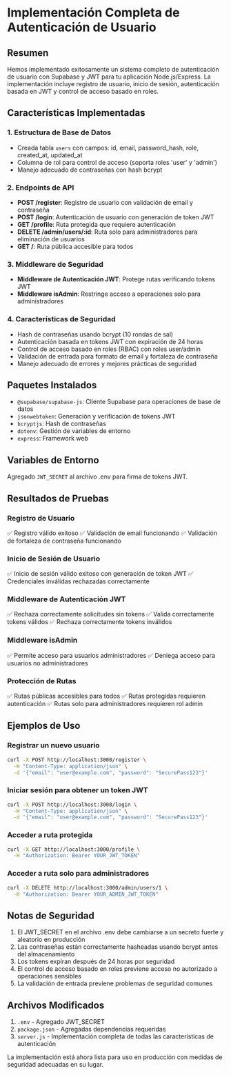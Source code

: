 # Implementación Completa de Autenticación de Usuario

## Resumen
Hemos implementado exitosamente un sistema completo de autenticación de usuario con Supabase y JWT para tu aplicación Node.js/Express. La implementación incluye registro de usuario, inicio de sesión, autenticación basada en JWT y control de acceso basado en roles.

## Características Implementadas

### 1. Estructura de Base de Datos
- Creada tabla `users` con campos: id, email, password_hash, role, created_at, updated_at
- Columna de rol para control de acceso (soporta roles 'user' y 'admin')
- Manejo adecuado de contraseñas con hash bcrypt

### 2. Endpoints de API
- **POST /register**: Registro de usuario con validación de email y contraseña
- **POST /login**: Autenticación de usuario con generación de token JWT
- **GET /profile**: Ruta protegida que requiere autenticación
- **DELETE /admin/users/:id**: Ruta solo para administradores para eliminación de usuarios
- **GET /**: Ruta pública accesible para todos

### 3. Middleware de Seguridad
- **Middleware de Autenticación JWT**: Protege rutas verificando tokens JWT
- **Middleware isAdmin**: Restringe acceso a operaciones solo para administradores

### 4. Características de Seguridad
- Hash de contraseñas usando bcrypt (10 rondas de sal)
- Autenticación basada en tokens JWT con expiración de 24 horas
- Control de acceso basado en roles (RBAC) con roles user/admin
- Validación de entrada para formato de email y fortaleza de contraseña
- Manejo adecuado de errores y mejores prácticas de seguridad

## Paquetes Instalados
- `@supabase/supabase-js`: Cliente Supabase para operaciones de base de datos
- `jsonwebtoken`: Generación y verificación de tokens JWT
- `bcryptjs`: Hash de contraseñas
- `dotenv`: Gestión de variables de entorno
- `express`: Framework web

## Variables de Entorno
Agregado `JWT_SECRET` al archivo .env para firma de tokens JWT.

## Resultados de Pruebas

### Registro de Usuario
✅ Registro válido exitoso
✅ Validación de email funcionando
✅ Validación de fortaleza de contraseña funcionando

### Inicio de Sesión de Usuario
✅ Inicio de sesión válido exitoso con generación de token JWT
✅ Credenciales inválidas rechazadas correctamente

### Middleware de Autenticación JWT
✅ Rechaza correctamente solicitudes sin tokens
✅ Valida correctamente tokens válidos
✅ Rechaza correctamente tokens inválidos

### Middleware isAdmin
✅ Permite acceso para usuarios administradores
✅ Deniega acceso para usuarios no administradores

### Protección de Rutas
✅ Rutas públicas accesibles para todos
✅ Rutas protegidas requieren autenticación
✅ Rutas solo para administradores requieren rol admin

## Ejemplos de Uso

### Registrar un nuevo usuario
```bash
curl -X POST http://localhost:3000/register \
  -H "Content-Type: application/json" \
  -d '{"email": "user@example.com", "password": "SecurePass123"}'
```

### Iniciar sesión para obtener un token JWT
```bash
curl -X POST http://localhost:3000/login \
  -H "Content-Type: application/json" \
  -d '{"email": "user@example.com", "password": "SecurePass123"}'
```

### Acceder a ruta protegida
```bash
curl -X GET http://localhost:3000/profile \
  -H "Authorization: Bearer YOUR_JWT_TOKEN"
```

### Acceder a ruta solo para administradores
```bash
curl -X DELETE http://localhost:3000/admin/users/1 \
  -H "Authorization: Bearer YOUR_ADMIN_JWT_TOKEN"
```

## Notas de Seguridad
1. El JWT_SECRET en el archivo .env debe cambiarse a un secreto fuerte y aleatorio en producción
2. Las contraseñas están correctamente hasheadas usando bcrypt antes del almacenamiento
3. Los tokens expiran después de 24 horas por seguridad
4. El control de acceso basado en roles previene acceso no autorizado a operaciones sensibles
5. La validación de entrada previene problemas de seguridad comunes

## Archivos Modificados
1. `.env` - Agregado JWT_SECRET
2. `package.json` - Agregadas dependencias requeridas
3. `server.js` - Implementación completa de todas las características de autenticación

La implementación está ahora lista para uso en producción con medidas de seguridad adecuadas en su lugar.
